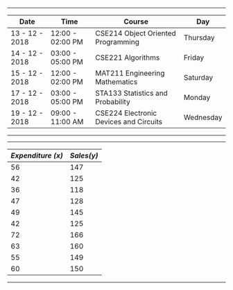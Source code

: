***
| Date            | Time              |Course                                  |  Day|
| ------          | -----             | -----                                  |-----|
| 13 - 12 - 2018  |  12:00 - 02:00 PM | CSE214 Object Oriented Programming     | Thursday|
| 14 - 12 - 2018  |  03:00 - 05:00 PM | CSE221 Algorithms                      | Friday|
| 15 - 12 - 2018  |  12:00 - 02:00 PM | MAT211 Engineering Mathematics         |Saturday|
| 17 - 12 - 2018  |  03:00 - 05:00 PM | STA133 Statistics and Probability      |Monday|
| 19 - 12 - 2018  |  09:00 - 11:00 AM | CSE224 Electronic Devices and Circuits |Wednesday|

***
***
| *Expenditure (x)* |	*Sales(y)* |
|-----|----|
|56	|147|
|42	|125|
|36	|118|
|47	|128|
|49	|145|
|42	|125|
|72	|166|
|63	|160|
|55	|149|
|60	|150|
***
